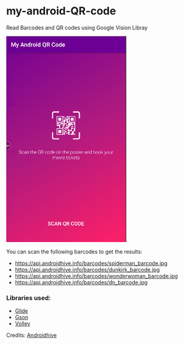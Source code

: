 # my-android-QR-code
Read Barcodes and QR codes using Google Vision Libray

![Image](./app/src/main/assets/screenshot1.gif)

You can scan the following barcodes to get the results:
- https://api.androidhive.info/barcodes/spiderman_barcode.jpg
- https://api.androidhive.info/barcodes/dunkirk_barcode.jpg
- https://api.androidhive.info/barcodes/wonderwoman_barcode.jpg
- https://api.androidhive.info/barcodes/dn_barcode.jpg

### Libraries used:
- [Glide](https://github.com/bumptech/glide)
- [Gson](https://github.com/google/gson)
- [Volley](https://github.com/google/volley)

Credits: [Androidhive](https://www.androidhive.info)

